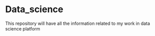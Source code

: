 # Data_science
This repository will have all the information related to my work in data science platform
